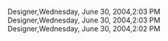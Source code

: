 ﻿Designer,Wednesday, June 30, 2004,2:03 PM  Designer,Wednesday, June 30, 2004,2:03 PM  Designer,Wednesday, June 30, 2004,2:02 PM